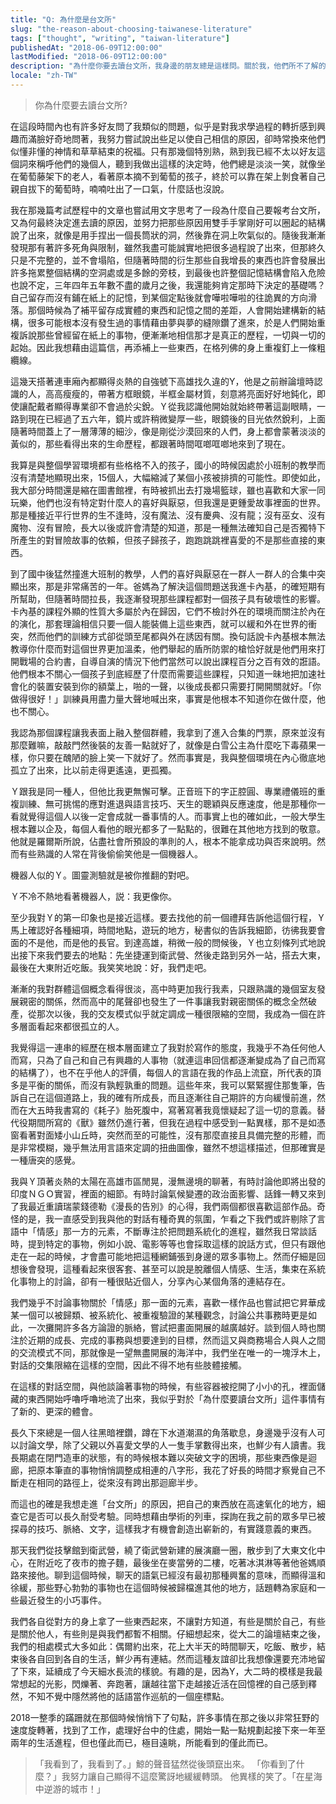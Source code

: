 ```yaml
---
title: "Q: 為什麼是台文所"
slug: "the-reason-about-choosing-taiwanese-literature"
tags: ["thought", "writing", "taiwan-literature"]
publishedAt: "2018-06-09T12:00:00"
lastModified: "2018-06-09T12:00:00"
description: "為什麼你要去讀台文所，我身邊的朋友總是這樣問。關於我，他們所不了解的事情不多，但人與人之間，有一道隔閡即使是時間也無法跨越"
locale: "zh-TW"
---
```


> 你為什麼要去讀台文所?

在這段時間內也有許多好友問了我類似的問題，似乎是對我求學過程的轉折感到興趣而滿臉好奇地問著，我努力嘗試說出些足以使自己相信的原因，卻時常換來他們似懂非懂的神情和草草結束的祝福。只有那幾個特別熟，熟到我已經不太以好友這個詞來稱呼他們的幾個人，聽到我做出這樣的決定時，他們總是淡淡一笑，就像坐在葡萄藤架下的老人，看著原本摘不到葡萄的孩子，終於可以靠在架上剝食著自己親自拔下的葡萄時，喃喃吐出了一口氣，什麼話也沒說。

我在那幾篇考試歷程中的文章也嘗試用文字思考了一段為什麼自己要報考台文所，又為何最終決定進去讀的原因，並努力把那些原因用雙手手掌剛好可以圈起的結構說了出來，就像是用手捏出一個長筒狀的洞，然後靠在洞上吹氣似的。隨後我漸漸發現那有著許多死角與限制，雖然我盡可能誠實地把很多過程說了出來，但那終久只是不完整的，並不會塌陷，但隨著時間的衍生那些自我增長的東西也許會發展出許多拖累整個結構的空洞處或是多餘的旁枝，到最後也許整個記憶結構會陷入危險也說不定，三年四年五年數不盡的歲月之後，我還能夠肯定那時下決定的基礎嗎？自己留存而沒有鋪在紙上的記憶，到某個定點後就會嘩啦嘩啦的往詭異的方向滑落。那個時候為了補平留存成實體的東西和記憶之間的差距，人會開始建構新的結構，很多可能根本沒有發生過的事情藉由夢與夢的縫隙鑽了進來，於是人們開始重複訴說那些曾經留在紙上的事物，便漸漸地相信那才是真正的歷程，一切與一切的起始。因此我想藉由這篇信，再添補上一些東西，在格列佛的身上重複釘上一條粗纜線。

這幾天搭著連車廂內都顯得炎熱的自強號下高雄找久違的Y，他是之前辦論壇時認識的人，高高瘦瘦的，帶著方框眼鏡，半框金屬材質，刻意將亮面好好地鈍化，即使讓配戴者顯得專業卻不會過於尖銳。Ｙ從我認識他開始就始終帶著這副眼睛，一路到現在已經過了五六年，鏡片或許稍微變厚一些，眼鏡後的目光依然銳利，上面隨著時間蓋上了一層薄薄的細沙，像是剛從沙漠回來的人們，身上都會蒙著淡淡的黃似的，那些看得出來的生命歷程，都跟著時間哐啷哐啷地來到了現在。

我算是與整個學習環境都有些格格不入的孩子，國小的時候因處於小班制的教學而沒有清楚地顯現出來，15個人，大幅縮減了某個小孩被排擠的可能性。即使如此，我大部分時間還是縮在圖書館裡，有時被抓出去打幾場籃球，雖也喜歡和大家一同玩樂，他們也沒有特定對什麼人的喜好與厭惡，但我還是更鍾愛故事裡面的世界。那是種接近平行世界的生不逢時，沒有魔法、沒有慶典、沒有龍；沒有巫女、沒有魔物、沒有冒險，長大以後或許會清楚的知道，那是一種無法確知自己是否獨特下所產生的對冒險故事的依賴，但孩子歸孩子，跑跑跳跳裡喜愛的不是那些直接的東西。

到了國中後猛然撞進大班制的教學，人們的喜好與厭惡在一群人一群人的合集中突顯出來，那是非常痛苦的一年。爸媽為了解決這個問題送我進卡內基，的確短期有所幫助，但隨著時間拉長，我逐漸發現那些課程都對一個孩子具有破壞性的影響。卡內基的課程外顯的性質大多屬於內在歸因，它們不檢討外在的環境而關注於內在的演化，那套理論相信只要一個人能裝備上這些東西，就可以緩和外在世界的衝突，然而他們的訓練方式卻從頭至尾都與外在誘因有關。換句話說卡內基根本無法教導你什麼而對這個世界更加溫柔，他們舉起的盾所防禦的槍恰好就是他們用來打開戰場的合約書，自導自演的情況下他們當然可以說出課程百分之百有效的誑語。他們根本不關心一個孩子到底經歷了什麼而需要這些課程，只知道一昧地把加速社會化的裝置安裝到你的額葉上，啪的一聲，以後成長都只需要打開開關就好。「你做得很好！」訓練員用盡力量大聲地喊出來，事實是他根本不知道你在做什麼，他也不關心。

我認為那個課程讓我表面上融入整個群體，我拿到了進入合集的門票，原來並沒有那麼難嘛，敲敲門然後裝的友善一點就好了，就像是白雪公主為什麼吃下毒蘋果一樣，你只要在醜陋的臉上笑一下就好了。然而事實是，我與整個環境在內心徹底地孤立了出來，比以前走得更遙遠，更孤獨。

Ｙ跟我是同一種人，但他比我更無懈可擊。正音班下的字正腔圓、專業禮儀班的重複訓練、無可挑惕的應對進退與語言技巧、天生的聰穎與反應速度，他是那種你一看就覺得這個人以後一定會成就一番事情的人。而事實上也的確如此，一般大學生根本難以企及，每個人看他的眼光都多了一點點的，很難在其他地方找到的敬意。他就是羅爾斯所說，佔盡社會所預設的準則的人，根本不能拿成功與否來說明。然而有些熟識的人常在背後偷偷笑他是一個機器人。

機器人似的Ｙ。圖靈測驗就是被你推翻的對吧。

Ｙ不冷不熱地看著機器人，説：我更像你。

至少我對Ｙ的第一印象也是接近這樣。要去找他的前一個禮拜告訴他這個行程，Ｙ馬上確認好各種細項，時間地點，遊玩的地方，秘書似的告訴我細節，彷彿我要會面的不是他，而是他的長官。到達高雄，稍微一般的問候後，Ｙ也立刻條列式地說出接下來我們要去的地點：先坐捷運到衛武營、然後走路到另外一站，搭去大東，最後在大東附近吃飯。我笑笑地說：好，我們走吧。

漸漸的我對群體這個概念看得很淡，高中時更加我行我素，只跟熟識的幾個室友發展親密的關係，然而高中的尾聲卻也發生了一件事讓我對親密關係的概念全然破產，從那次以後，我的交友模式似乎就定調成一種很限縮的空間，我成為一個在許多層面看起來都很孤立的人。

我覺得這一連串的經歷在根本層面建立了我對於寫作的態度，我幾乎不為任何他人而寫，只為了自己和自己有興趣的人事物（就連這串回信都逐漸變成為了自己而寫的結構了），也不在乎他人的評價，每個人的言語在我的作品上流竄，所代表的頂多是平衡的關係，而沒有孰輕孰重的問題。這些年來，我可以緊緊握住那隻筆，告訴自己在這個道路上，我的確有所成長，而且逐漸往自己期許的方向緩慢前進，然而在大五時我書寫的《耗子》胎死腹中，寫著寫著我竟懷疑起了這一切的意義。替代役期間所寫的《獸》雖然仍進行著，但我在過程中感受到一點異樣，那不是如憑窗看著對面矮小山丘時，突然而至的可能性，沒有那麼直接且具備完整的形體，而是非常模糊，幾乎無法用言語來定調的扭曲圖像，雖然不想這樣描述，但那確實是一種唐突的感覺。

我與Ｙ頂著炎熱的太陽在高雄市區閒晃，漫無邊境的聊著，有時討論他即將出發的印度ＮＧＯ實習，裡面的細節。有時討論氣候變遷的政治面影響、話鋒一轉又來到了我最近重讀瑞蒙錢德勒《漫長的告別》的心得，我們兩個都很喜歡這部作品。奇怪的是，我一直感受到我與他的對話有種奇異的氛圍，乍看之下我們或許剔除了言語中「情感」那一方的元素，不斷專注於把問題系統化的進程，雖然我日常談話時，提到特定的事物，例如小說、電影等等也會採取這樣的說話方式，但只有跟他走在一起的時候，才會盡可能地把這種網鋪張到身邊的眾多事物上。然而仔細是回想後會發現，這種看起來很客套、甚至可以說是脫離個人情感、生活，集束在系統化事物上的討論，卻有一種很貼近個人，分享內心某個角落的連結存在。

我們幾乎不討論事物關於「情感」那一面的元素，喜歡一樣作品也嘗試把它昇華成某一個可以被歸類、被系統化、被重複驗證的某種觀念，討論公共事務時更是如此，一次攤開許多各方論證的脈絡，嘗試把畫面開展的越廣越好。談到個人時也關注於近期的成長、完成的事務與想要達到的目標，然而這又與商務場合人與人之間的交流模式不同，那就像是一望無盡開展的海洋中，我們坐在唯一的一塊浮木上，對話的交集限縮在這樣的空間，因此不得不地有些肢體接觸。

在這樣的對話空間，與他談論著事物的時候，有些容器被挖開了小小的孔，裡面儲藏的東西開始呼嚕呼嚕地流了出來，我似乎對於「為什麼要讀台文所」這件事情有了新的、更深的體會。

長久下來總是一個人往黑暗裡鑽，蹲在下水道潮濕的角落歇息，身邊幾乎沒有人可以討論文學，除了父親以外喜愛文學的人一隻手掌數得出來，也鮮少有人讀書。我長期處在閉門造車的狀態，有的時候根本難以突破文字的困境，那些東西像是迴廊，把原本筆直的事物悄悄調整成相連的八字形，我花了好長的時間才察覺自己不斷走在相同的路徑上，從來沒有跨出那迴廊半步。

而這也的確是我想走進「台文所」的原因，把自己的東西放在高速氧化的地方，細查它是否可以長久耐受考驗。同時想藉由學術的列車，探詢在我之前的眾多早已被探尋的技巧、脈絡、文字，這樣我才有機會創造出嶄新的，有實踐意義的東西。

那天我們從技擊館到衛武營，繞了衛武營新建的展演廳一圈，散步到了大東文化中心，在附近吃了夜市的擔子麵，最後坐在麥當勞的二樓，吃著冰淇淋等著他爸媽順路來接他。聊到這個時候，聊天的語氣已經沒有最初那種興奮的意味，而顯得溫和徐緩，那些野心勃勃的事物也在這個時候被歸檔進其他的地方，話題轉為家庭和一些最近發生的小巧事件。

我們各自從對方的身上拿了一些東西起來，不讓對方知道，有些是關於自己，有些是關於他人，有些則是與我們都暫不相關。仔細想起來，從大二的論壇結束之後，我們的相處模式大多如此：偶爾約出來，花上大半天的時間聊天，吃飯、散步，結束後各自回到各自的生活，鮮少再有連結。然而這種友誼卻比我想像還要充沛地留了下來，延續成了今天細水長流的樣貌。有趣的是，因為Y，大二時的模樣是我最常想起的光影，閃爍著、奔跑著，讓越往當下走越接近活在回憶裡的自己感到釋然，不知不覺中隱然將他的話語當作巡航的一個座標點。

2018一整季的蹣跚就在那個時候悄悄下了句點，許多事情在那之後以非常狂野的速度旋轉著，找到了工作，處理好台中的住處，開始一點一點規劃起接下來一年至兩年的生活進程，但也僅此而已，極目遠眺，所能看到的僅此而已。

>「我看到了，我看到了。」鯨的聲音猛然從後頭竄出來。
>「你看到了什麼？」我努力讓自己顯得不這麼驚訝地緩緩轉頭。
> 他異樣的笑了。「在星海中逆游的城市！」

